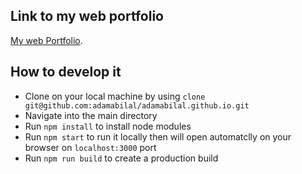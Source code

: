 ## Link to my web portfolio
[My web Portfolio](https://adamabilal.github.io/adama_portfolio/).
## How to develop it
- Clone on your local machine by using `clone  git@github.com:adamabilal/adamabilal.github.io.git`
- Navigate into the main directory
- Run `npm install` to install node modules
- Run `npm start` to run it locally then will open automatclly on your browser on `localhost:3000` port
- Run `npm run build` to create a production build